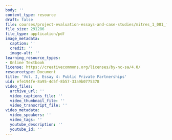```yaml
---
body: ''
content_type: resource
draft: false
file: courses/project-evaluation-essays-and-case-studies/mitres_1_001_f23_vol1_ess04.pdf
file_size: 291286
file_type: application/pdf
image_metadata:
  caption: ''
  credit: ''
  image-alt: ''
learning_resource_types:
- Online Textbook
license: https://creativecommons.org/licenses/by-nc-sa/4.0/
resourcetype: Document
title: 'Vol. I, Essay 4: Public Private Partnerships'
uid: efe194fe-8a95-4d5f-8b57-33a9b0775378
video_files:
  archive_url: ''
  video_captions_file: ''
  video_thumbnail_file: ''
  video_transcript_file: ''
video_metadata:
  video_speakers: ''
  video_tags: ''
  youtube_description: ''
  youtube_id: ''
---
```

